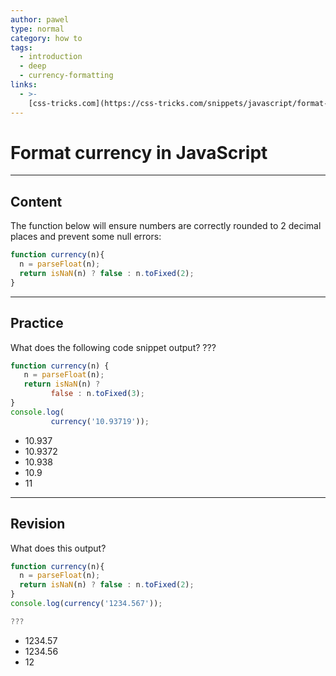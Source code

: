 ```yaml
---
author: pawel
type: normal
category: how to
tags:
  - introduction
  - deep
  - currency-formatting
links:
  - >-
    [css-tricks.com](https://css-tricks.com/snippets/javascript/format-currency/){website}
---
```


# Format currency in JavaScript


---

## Content

The function below will ensure numbers are correctly rounded to 2 decimal places and prevent some null errors: 

```javascript
function currency(n){
  n = parseFloat(n);
  return isNaN(n) ? false : n.toFixed(2);
}
```


---

## Practice

What does the following code snippet output? ???

```javascript
function currency(n) {
   n = parseFloat(n);
   return isNaN(n) ? 
         false : n.toFixed(3);
}
console.log(
         currency('10.93719'));
```

* 10.937
* 10.9372
* 10.938
* 10.9
* 11


---

## Revision

What does this output?

```javascript
function currency(n){
  n = parseFloat(n);
  return isNaN(n) ? false : n.toFixed(2);
}
console.log(currency('1234.567'));

???
```

* 1234.57
* 1234.56
* 12
